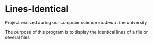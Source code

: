 # Lines-Identical

Project realized during our computer science studies at the university

The purpose of this program is to display the identical lines of a file or several files
